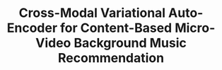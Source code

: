 ---
which: journal
is_first: false
title: Cross-Modal Variational Auto-Encoder for Content-Based Micro-Video Background Music Recommendation
authors: Jing Yi, Yaochen Zhu, <strong>Jiayi Xie</strong>, Zhenzhong Chen
pub_name: IEEE Transactions on Multimedia
pub_abbr: TMM
year: 2023
month: 2
yymm: 2302
paper_url: https://ieeexplore.ieee.org/document/9616385
bib_url: https://dblp.uni-trier.de/rec/journals/tmm/YiZXC23.html?view=bibtex
---
